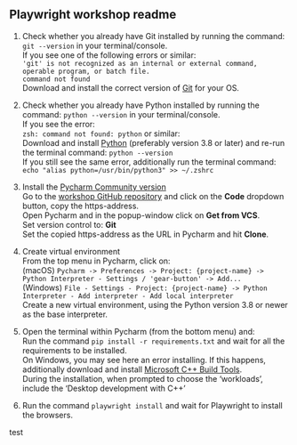 ## **Playwright workshop readme**

1. Check whether you already have Git installed by running the command: `git --version` in your terminal/console.  
   If you see one of the following errors or similar:  
   `'git' is not recognized as an internal or external command, operable program, or batch file.`  
   `command not found`  
   Download and install the correct version of [Git](https://git-scm.com/downloads) for your OS.


2. Check whether you already have Python installed by running the command: `python --version` in your terminal/console.  
   If you see the error:  
   `zsh: command not found: python` or similar:  
   Download and install [Python](https://www.python.org/downloads/) (preferably version 3.8 or later)
   and re-run the terminal command: `python --version`  
   If you still see the same error, 
   additionally run the terminal command: `echo "alias python=/usr/bin/python3" >> ~/.zshrc`  


3. Install the [Pycharm Community version](https://www.jetbrains.com/pycharm/download/)  
    Go to the [workshop GitHub repository](https://github.com/kiwi-fintech-qa/playwright-kiwi-workshop) and click 
    on the **Code** dropdown button, copy the https-address.  
    Open Pycharm and in the popup-window click on **Get from VCS**.  
    Set version control to: **Git**  
    Set the copied https-address as the URL in Pycharm and hit **Clone**.


4. Create virtual environment  
   From the top menu in Pycharm, click on:  
   (macOS) `Pycharm -> Preferences -> Project: {project-name} -> Python Interpreter - Settings / 'gear-button' -> Add...`  
   (Windows) `File - Settings - Project: {project-name} -> Python Interpreter - Add interpreter - Add local interpreter`  
   Create a new virtual environment, using the Python version 3.8 or newer as the base interpreter.


5. Open the terminal within Pycharm (from the bottom menu) and:  
   Run the command `pip install -r requirements.txt` and wait for all the requirements to be installed.  
   On Windows, you may see here an error installing. If this happens, additionally download and install 
   [Microsoft C++ Build Tools](https://visualstudio.microsoft.com/visual-cpp-build-tools/).  
   During the installation, when prompted to choose the ‘workloads’, include the ‘Desktop development with C++’


6. Run the command `playwright install` and wait for Playwright to install the browsers.  

test
